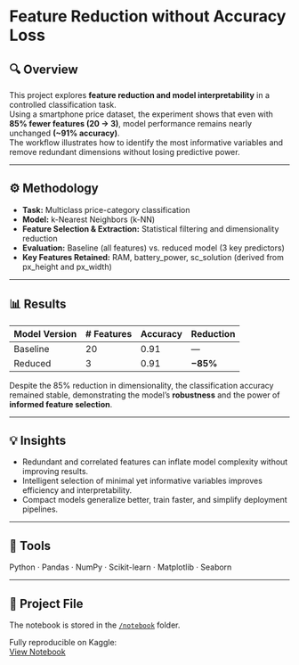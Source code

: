 # Feature Reduction without Accuracy Loss

## 🔍 Overview 

This project explores **feature reduction and model interpretability** in a controlled classification task.  
Using a smartphone price dataset, the experiment shows that even with **85% fewer features (20 → 3)**, model performance remains nearly unchanged **(~91% accuracy)**.  
The workflow illustrates how to identify the most informative variables and remove redundant dimensions without losing predictive power.   

---

## ⚙️ Methodology  

- **Task:** Multiclass price-category classification  
- **Model:** k-Nearest Neighbors (k-NN)  
- **Feature Selection & Extraction:** Statistical filtering and dimensionality reduction  
- **Evaluation:** Baseline (all features) vs. reduced model (3 key predictors)  
- **Key Features Retained:** RAM, battery_power, sc_solution (derived from px_height and px_width)  

---

## 📊 Results  

| Model Version | # Features | Accuracy | Reduction |  
| ------------- | ---------- | -------- | --------- |  
| Baseline      | 20         | 0.91     | —         |  
| Reduced       | 3          | 0.91     | **−85%**  |  

Despite the 85% reduction in dimensionality, the classification accuracy remained stable, demonstrating the model’s **robustness** and the power of **informed feature selection**.  

---

## 💡 Insights

- Redundant and correlated features can inflate model complexity without improving results.  
- Intelligent selection of minimal yet informative variables improves efficiency and interpretability.  
- Compact models generalize better, train faster, and simplify deployment pipelines.  

---

## 🧰 Tools  

Python · Pandas · NumPy · Scikit-learn · Matplotlib · Seaborn

---
 
## 📂 Project File  

The notebook is stored in the [`/notebook`](./notebook) folder. 

Fully reproducible on Kaggle:  
[View Notebook](https://www.kaggle.com/code/shakkutlu/feature-reduction-without-accuracy-loss)  
